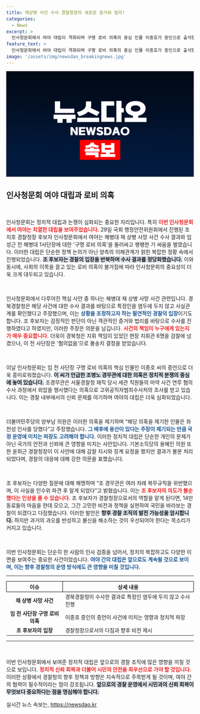 ```yaml
---
title: 채상병 사건 수사 경찰청장의 새로운 증거와 법리!
categories:
  - News
excerpt: >
  인사청문회에서 여야 대립이 격화되며 구명 로비 의혹의 중심 인물 이종호가 증인으로 출석했다. 해병대 사건과 경찰 수사에 대한 논란이 펼쳐지며, 정치적 파장은 계속되고 있다. 클릭하여 그 치열한 전투의 이면을 확인하세요!
feature_text: >
  인사청문회에서 여야 대립이 격화되며 구명 로비 의혹의 중심 인물 이종호가 증인으로 출석했다. 해병대 사건과 경찰 수사에 대한 논란이 펼쳐지며, 정치적 파장은 계속되고 있다. 클릭하여 그 치열한 전투의 이면을 확인하세요!
image: '/assets/img/newsdao_breakingnews.jpg'
---
```


<p><img src="/assets/img/newsdao_breakingnews.jpg" alt="koreaapp 속보" /></p>

<h2 data-ke-size="size26">인사청문회 여야 대립과 로비 의혹</h2>

<p data-ke-size="size16">&nbsp;</p>

<p>인사청문회는 정치적 대립과 논쟁이 심화되는 중요한 자리입니다. 특히 <b><span style="color: #ee2323;">이번 인사청문회에서 여야는 치열한 대립을 보여주었습니다.</span></b> 29일 국회 행정안전위원회에서 진행된 조지호 경찰청장 후보자 인사청문회에서 여야는 해병대 채 상병 사망 사건 수사 결과와 임성근 전 해병대 1사단장에 대한 '구명 로비 의혹'을 둘러싸고 팽팽한 기 싸움을 벌였습니다. 이러한 대립은 단순한 정책 논의가 아닌 양측의 이해관계가 얽힌 복잡한 정황 속에서 진행되었습니다. <b><span style="background-color: #21538527;">조 후보자는 경찰의 입장을 반복하며 수사 결과를 정당화했습니다.</span></b> 이와 동시에, 사회의 이목을 끌고 있는 로비 의혹이 불거짐에 따라 인사청문회의 중요성이 더욱 크게 대두되고 있습니다. </p>

<p data-ke-size="size16">&nbsp;</p>

<p>인사청문회에서 다루어진 핵심 사안 중 하나는 해병대 채 상병 사망 사건 관련입니다. 경북경찰청은 해당 사건에 대한 수사 결과를 바탕으로 특정인을 염두에 두지 않고 사실관계를 확인했다고 주장했으며, 이는 <b><span style="color: #1a5490;">상황을 조정하고자 하는 필연적인 경찰의 입장</span></b>이기도 합니다. 조 후보자는 감정적인 판단이 아닌 객관적인 증거와 법리를 바탕으로 수사를 진행하였다고 하였지만, 이러한 주장은 의문을 남깁니다. <b><span style="color: #ee2323;">사건의 책임이 누구에게 있는지가 매우 중요합니다.</span></b> 더욱이 경북청은 지휘 책임이 있었던 현장 지휘관 6명을 검찰에 넘겼으나, 이 전 사단장은 '혐의없음'으로 불송치 결정을 받았습니다.</p>

<p data-ke-size="size16">&nbsp;</p>

<p>이날 인사청문회는 임 전 사단장 구명 로비 의혹의 핵심 인물인 이종호 씨의 증언으로 더욱 흥미로워졌습니다. <b><span style="background-color: #21538527;">이 씨가 언급한 조병노 경무관에 대한 의혹은 정치적 분쟁의 중심에 놓여 있습니다.</span></b> 조경무관은 서울경찰청 재직 당시 세관 직원들의 마약 사건 연루 혐의 수사 과정에서 외압을 행사했다는 의혹으로 고위공직자범죄수사처의 조사를 받고 있습니다. 이는 경찰 내부에서의 신뢰 문제를 야기하며 여야의 대립은 더욱 심화되었습니다.</p>

<p data-ke-size="size16">&nbsp;</p>

<p>더불어민주당의 양부남 의원은 이러한 의혹을 제기하며 “해당 의혹을 제기한 인물은 좌천성 인사를 당했다”고 주장했습니다. <b><span style="color: #1a5490;">그 배후에 용산이 있다는 주장이 제기되는 만큼 국정 운영에 미치는 파장도 고려해야 합니다.</span></b> 이러한 정치적 대립은 단순한 개인의 문제가 아닌 국가의 안전과 신뢰에 큰 영향을 미치는 사안입니다. 기본소득당의 용혜인 의원 또한 윤희근 경찰청장이 이 사안에 대해 감찰 지시와 징계 요청을 했지만 결과가 불문 처리되었다며, 경찰의 대응에 대해 강한 의문을 표했습니다.</p>

<p data-ke-size="size16">&nbsp;</p>

<p>조 후보자는 다양한 질문에 대해 해명하며 “조 경무관은 여러 차례 복무규칙을 위반했으며, 이 사실을 인수위 파견 후 알게 되었다”고 밝혔습니다. 이는 <b><span style="color: #ee2323;">조 후보자의 의도가 불순했다는 인상을 줄 수 있습니다.</span></b> 조 후보자가 경찰청장으로서의 역할을 맡게 된다면, 14만 동료들의 마음을 한데 모으고, 그간 고민한 비전과 정책을 실현하여 국민을 바라보는 경찰이 되겠다고 다짐했습니다. 이러한 발언은 <b><span style="background-color: #21538527;">향후 경찰 조직의 발전 가능성을 암시합니다.</span></b> 하지만 과거의 과오를 반성하고 불신을 해소하는 것이 우선되어야 한다는 목소리가 커지고 있습니다.</p>

<p data-ke-size="size16">&nbsp;</p>

<p>이번 인사청문회는 단순히 한 사람의 인사 검증을 넘어서, 정치의 복잡하고도 다양한 이면을 보여주는 중요한 사건이었습니다. <b><span style="color: #1a5490;">여야 간의 대립은 앞으로도 계속될 것으로 보이며, 이는 향후 경찰청의 운영 방식에도 큰 영향을 미칠 것입니다.</span></b> </p>

<hr>

<table style="width: 100%; border-collapse: collapse;">
    <thead>
        <tr>
            <th style="width: 30%; border: 1px solid black;">이슈</th>
            <th style="width: 70%; border: 1px solid black;">상세 내용</th>
        </tr>
    </thead>
    <tbody>
        <tr>
            <td style="text-align: center; height: 17px;"><b>채 상병 사망 사건</b></td>
            <td style="text-align: left; height: 17px;">경북경찰청이 수사한 결과로 특정인 염두에 두지 않고 수사 진행</td>
        </tr>
        <tr>
            <td style="text-align: center; height: 17px;"><b>임 전 사단장 구명 로비 의혹</b></td>
            <td style="text-align: left; height: 17px;">이종호 증인의 증언이 사건에 미치는 영향과 정치적 파장</td>
        </tr>
        <tr>
            <td style="text-align: center; height: 17px;"><b>조 후보자의 입장</b></td>
            <td style="text-align: left; height: 17px;">경찰청장으로서의 다짐과 향후 비전 제시</td>
        </tr>
    </tbody>
</table>

<hr>

<p data-ke-size="size16">&nbsp;</p>

<p>이번 인사청문회에서 보여준 정치적 대립은 앞으로의 경찰 조직에 많은 영향을 끼칠 것으로 보입니다. <b><span style="color: #ee2323;">정치적 신뢰 회복과 더불어 시민의 안전을 최우선으로 가야 할 것입니다.</span></b> 이러한 상황에서 경찰청의 향후 정책과 방향은 지속적으로 주목받게 될 것이며, 여야 간의 협력이 필수적이라는 점이 강조됩니다. <b><span style="background-color: #21538527;">앞으로의 경찰 운영에서 시민과의 신뢰 회복이 무엇보다 중요하다는 점을 명심해야 합니다.</span></b> </p>
실시간 뉴스 속보는, <a href="https://newsdao.kr" rel="dofollow">https://newsdao.kr</a>


